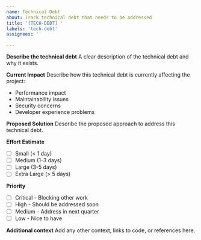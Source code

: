 ```yaml
---
name: Technical Debt
about: Track technical debt that needs to be addressed
title: '[TECH-DEBT] '
labels: 'tech-debt'
assignees: ''

---
```


**Describe the technical debt**
A clear description of the technical debt and why it exists.

**Current Impact**
Describe how this technical debt is currently affecting the project:

- Performance impact
- Maintainability issues
- Security concerns
- Developer experience problems

**Proposed Solution**
Describe the proposed approach to address this technical debt.

**Effort Estimate**

- [ ] Small (< 1 day)
- [ ] Medium (1-3 days)
- [ ] Large (3-5 days)
- [ ] Extra Large (> 5 days)

**Priority**

- [ ] Critical - Blocking other work
- [ ] High - Should be addressed soon
- [ ] Medium - Address in next quarter
- [ ] Low - Nice to have

**Additional context**
Add any other context, links to code, or references here.

